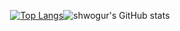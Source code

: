 <div style= "dispay: flex; justify-content: center; align-items: center;">
  
<div style="display: flex; justify-content: center;">  
  
[![Top Langs](https://github-readme-stats.vercel.app/api/top-langs/?username=shwogur&layout=compact)](https://github.com/anuraghazra/github-readme-stats)

![shwogur's GitHub stats](https://github-readme-stats.vercel.app/api?username=shwogur&show_icons=true&theme=tokyonight)

</div>
